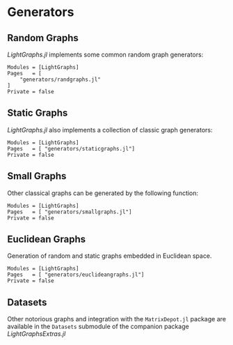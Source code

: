 # Generators

## Random Graphs

*LightGraphs.jl* implements some common random graph generators:

```@autodocs
Modules = [LightGraphs]
Pages   = [
    "generators/randgraphs.jl"
]
Private = false
```


## Static Graphs

*LightGraphs.jl* also implements a collection of classic graph generators:

```@autodocs
Modules = [LightGraphs]
Pages   = [ "generators/staticgraphs.jl"]
Private = false
```

## Small Graphs

Other classical graphs can be generated by the following function:

```@autodocs
Modules = [LightGraphs]
Pages   = [ "generators/smallgraphs.jl"]
Private = false
```

## Euclidean Graphs
Generation of random and static graphs embedded in Euclidean space.

```@autodocs
Modules = [LightGraphs]
Pages   = [ "generators/euclideangraphs.jl"]
Private = false
```

## Datasets

Other notorious graphs and integration with the `MatrixDepot.jl` package are available in the `Datasets` submodule of the companion package
*LightGraphsExtras.jl*
```
